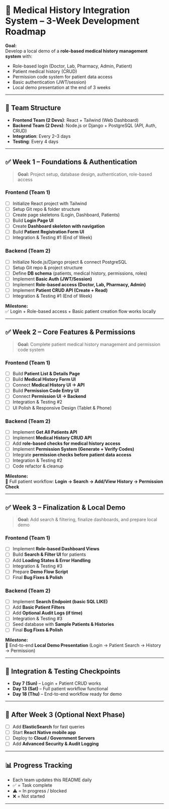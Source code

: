 # 🏥 Medical History Integration System – 3-Week Development Roadmap

**Goal:**  
Develop a local demo of a **role-based medical history management system** with:  
- Role-based login (Doctor, Lab, Pharmacy, Admin, Patient)  
- Patient medical history (CRUD)  
- Permission code system for patient data access  
- Basic authentication (JWT/session)  
- Local demo presentation at the end of 3 weeks  

---

## 👥 Team Structure

- **Frontend Team (2 Devs)**: React + Tailwind (Web Dashboard)  
- **Backend Team (2 Devs)**: Node.js or Django + PostgreSQL (API, Auth, CRUD)  
- **Integration**: Every 2–3 days  
- **Testing**: Every 4 days  

---

## ✅ Week 1 – Foundations & Authentication

> **Goal:** Project setup, database design, authentication, role-based access

### Frontend (Team 1)
- [ ] Initialize React project with Tailwind
- [ ] Setup Git repo & folder structure
- [ ] Create page skeletons (Login, Dashboard, Patients)
- [ ] Build **Login Page UI**
- [ ] Create **Dashboard skeleton with navigation**
- [ ] Build **Patient Registration Form UI**
- [ ] Integration & Testing #1 (End of Week)

### Backend (Team 2)
- [ ] Initialize Node.js/Django project & connect PostgreSQL
- [ ] Setup Git repo & project structure
- [ ] Define **DB schema** (patients, medical history, permissions, roles)
- [ ] Implement **Basic Auth (JWT/Session)**
- [ ] Implement **Role-based access (Doctor, Lab, Pharmacy, Admin)**
- [ ] Implement **Patient CRUD API (Create + Read)**
- [ ] Integration & Testing #1 (End of Week)

**Milestone:**  
✅ Login + Role-based access + Basic patient creation flow works locally

---

## ✅ Week 2 – Core Features & Permissions

> **Goal:** Complete patient medical history management and permission code system

### Frontend (Team 1)
- [ ] Build **Patient List & Details Page**
- [ ] Build **Medical History Form UI**
- [ ] Connect **Medical History UI → API**
- [ ] Build **Permission Code Entry UI**
- [ ] Connect **Permission UI → Backend**
- [ ] Integration & Testing #2
- [ ] UI Polish & Responsive Design (Tablet & Phone)

### Backend (Team 2)
- [ ] Implement **Get All Patients API**
- [ ] Implement **Medical History CRUD API**
- [ ] Add **role-based checks for medical history access**
- [ ] Implement **Permission System (Generate + Verify Codes)**
- [ ] Integrate **permission checks before patient data access**
- [ ] Integration & Testing #2
- [ ] Code refactor & cleanup

**Milestone:**  
🎯 Full patient workflow: **Login → Search → Add/View History → Permission Check**

---

## ✅ Week 3 – Finalization & Local Demo

> **Goal:** Add search & filtering, finalize dashboards, and prepare local demo

### Frontend (Team 1)
- [ ] Implement **Role-based Dashboard Views**  
- [ ] Build **Search & Filter UI** for patients  
- [ ] Add **Loading States & Error Handling**  
- [ ] Integration & Testing #3  
- [ ] Prepare **Demo Flow Script**  
- [ ] Final **Bug Fixes & Polish**

### Backend (Team 2)
- [ ] Implement **Search Endpoint (basic SQL LIKE)**  
- [ ] Add **Basic Patient Filters**  
- [ ] Add **Optional Audit Logs (if time)**  
- [ ] Integration & Testing #3  
- [ ] Seed database with **Sample Patients & Histories**  
- [ ] Final **Bug Fixes & Polish**

**Milestone:**  
🎉 End-to-end **Local Demo Presentation** (Login → Patient Search → History → Permission)

---

## 📌 Integration & Testing Checkpoints
- **Day 7 (Sun)** – Login + Patient CRUD works  
- **Day 13 (Sat)** – Full patient workflow functional  
- **Day 18 (Thu)** – End-to-end workflow ready for demo  

---

## 🏁 After Week 3 (Optional Next Phase)
- [ ] Add **ElasticSearch** for fast queries  
- [ ] Start **React Native mobile app**  
- [ ] Deploy to **Cloud / Government Servers**  
- [ ] Add **Advanced Security & Audit Logging**

---

## 📊 Progress Tracking
- Each team updates this README daily  
- ✅ = Task complete  
- ⚠️ = In progress / blocked  
- ❌ = Not started

---

